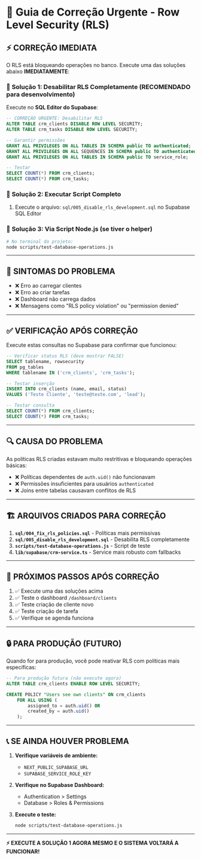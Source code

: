 # 🚨 Guia de Correção Urgente - Row Level Security (RLS)

## ⚡ **CORREÇÃO IMEDIATA**

O RLS está bloqueando operações no banco. Execute uma das soluções abaixo **IMEDIATAMENTE**:

### 🔧 **Solução 1: Desabilitar RLS Completamente (RECOMENDADO para desenvolvimento)**

Execute no **SQL Editor do Supabase**:

```sql
-- CORREÇÃO URGENTE: Desabilitar RLS
ALTER TABLE crm_clients DISABLE ROW LEVEL SECURITY;
ALTER TABLE crm_tasks DISABLE ROW LEVEL SECURITY;

-- Garantir permissões
GRANT ALL PRIVILEGES ON ALL TABLES IN SCHEMA public TO authenticated;
GRANT ALL PRIVILEGES ON ALL SEQUENCES IN SCHEMA public TO authenticated;
GRANT ALL PRIVILEGES ON ALL TABLES IN SCHEMA public TO service_role;

-- Testar
SELECT COUNT(*) FROM crm_clients;
SELECT COUNT(*) FROM crm_tasks;
```

### 🔧 **Solução 2: Executar Script Completo**

1. Execute o arquivo: `sql/005_disable_rls_development.sql` no Supabase SQL Editor

### 🔧 **Solução 3: Via Script Node.js (se tiver o helper)**

```bash
# No terminal do projeto:
node scripts/test-database-operations.js
```

---

## 🚨 **SINTOMAS DO PROBLEMA**

- ❌ Erro ao carregar clientes
- ❌ Erro ao criar tarefas
- ❌ Dashboard não carrega dados
- ❌ Mensagens como "RLS policy violation" ou "permission denied"

---

## ✅ **VERIFICAÇÃO APÓS CORREÇÃO**

Execute estas consultas no Supabase para confirmar que funcionou:

```sql
-- Verificar status RLS (deve mostrar FALSE)
SELECT tablename, rowsecurity
FROM pg_tables
WHERE tablename IN ('crm_clients', 'crm_tasks');

-- Testar inserção
INSERT INTO crm_clients (name, email, status)
VALUES ('Teste Cliente', 'teste@teste.com', 'lead');

-- Testar consulta
SELECT COUNT(*) FROM crm_clients;
SELECT COUNT(*) FROM crm_tasks;
```

---

## 🔍 **CAUSA DO PROBLEMA**

As políticas RLS criadas estavam muito restritivas e bloqueando operações básicas:

- ❌ Políticas dependentes de `auth.uid()` não funcionavam
- ❌ Permissões insuficientes para usuários `authenticated`
- ❌ Joins entre tabelas causavam conflitos de RLS

---

## 🏗️ **ARQUIVOS CRIADOS PARA CORREÇÃO**

1. **`sql/004_fix_rls_policies.sql`** - Políticas mais permissivas
2. **`sql/005_disable_rls_development.sql`** - Desabilita RLS completamente
3. **`scripts/test-database-operations.js`** - Script de teste
4. **`lib/supabase/crm-service.ts`** - Service mais robusto com fallbacks

---

## 🎯 **PRÓXIMOS PASSOS APÓS CORREÇÃO**

1. ✅ Execute uma das soluções acima
2. ✅ Teste o dashboard `/dashboard/clients`
3. ✅ Teste criação de cliente novo
4. ✅ Teste criação de tarefa
5. ✅ Verifique se agenda funciona

---

## 🔒 **PARA PRODUÇÃO (FUTURO)**

Quando for para produção, você pode reativar RLS com políticas mais específicas:

```sql
-- Para produção futura (não execute agora)
ALTER TABLE crm_clients ENABLE ROW LEVEL SECURITY;

CREATE POLICY "Users see own clients" ON crm_clients
    FOR ALL USING (
        assigned_to = auth.uid() OR
        created_by = auth.uid()
    );
```

---

## 📞 **SE AINDA HOUVER PROBLEMA**

1. **Verifique variáveis de ambiente:**
   - `NEXT_PUBLIC_SUPABASE_URL`
   - `SUPABASE_SERVICE_ROLE_KEY`

2. **Verifique no Supabase Dashboard:**
   - Authentication > Settings
   - Database > Roles & Permissions

3. **Execute o teste:**
   ```bash
   node scripts/test-database-operations.js
   ```

---

**⚡ EXECUTE A SOLUÇÃO 1 AGORA MESMO E O SISTEMA VOLTARÁ A FUNCIONAR!**